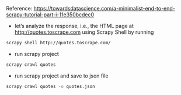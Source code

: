Reference: https://towardsdatascience.com/a-minimalist-end-to-end-scrapy-tutorial-part-i-11e350bcdec0

- let’s analyze the response, i.e., the HTML page at http://quotes.toscrape.com using Scrapy Shell by running 

```bash
scrapy shell http://quotes.toscrape.com/
```

- run scrapy project

```bash
scrapy crawl quotes
```

- run scrapy project and save to json file

```bash
scrapy crawl quotes -o quotes.json
```


